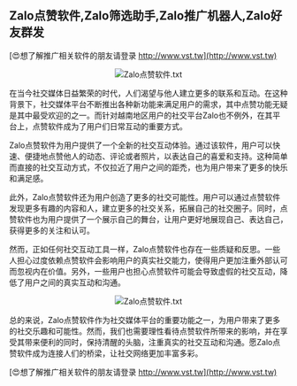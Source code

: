 ## **Zalo点赞软件,Zalo筛选助手,Zalo推广机器人,Zalo好友群发**

[😍想了解推广相关软件的朋友请登录 http://www.vst.tw](http://www.vst.tw)

 <center><img src="https://vst.tw/MP4/tuiguang/png/4.png" alt="Zalo点赞软件.txt"></center>

在当今社交媒体日益繁荣的时代，人们渴望与他人建立更多的联系和互动。在这种背景下，社交媒体平台不断推出各种新功能来满足用户的需求，其中点赞功能无疑是其中最受欢迎的之一。而针对越南地区用户的社交平台Zalo也不例外，在其平台上，点赞软件成为了用户们日常互动的重要方式。

Zalo点赞软件为用户提供了一个全新的社交互动体验。通过该软件，用户可以快速、便捷地点赞他人的动态、评论或者照片，以表达自己的喜爱和支持。这种简单而直接的社交互动方式，不仅拉近了用户之间的距禿，也为用户带来了更多的快乐和满足感。

此外，Zalo点赞软件还为用户创造了更多的社交可能性。用户可以通过点赞软件发现更多有趣的内容和人，建立更多的社交关系，拓展自己的社交圈子。同时，点赞软件也为用户提供了一个展示自己的舞台，让用户更好地展现自己、表达自己，获得更多的关注和认可。

然而，正如任何社交互动工具一样，Zalo点赞软件也存在一些质疑和反思。一些人担心过度依赖点赞软件会影响用户的真实社交能力，使得用户更加注重外部认可而忽视内在价值。另外，一些用户也担心点赞软件可能会导致虚假的社交互动，降低了用户之间的真实互动和沟通。

 <center><img src="https://vst.tw/MP4/tuiguang/png/2.png" alt="Zalo点赞软件.txt"></center>

总的来说，Zalo点赞软件作为社交媒体平台的重要功能之一，为用户带来了更多的社交乐趣和可能性。然而，我们也需要理性看待点赞软件所带来的影响，并在享受其带来便利的同时，保持清醒的头脑，注重真实的社交互动和沟通。愿Zalo点赞软件成为连接人们的桥梁，让社交网络更加丰富多彩。

[😍想了解推广相关软件的朋友请登录 http://www.vst.tw](http://www.vst.tw)



